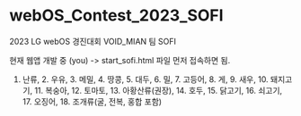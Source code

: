 # webOS_Contest_2023_SOFI
2023 LG webOS 경진대회 VOID_MIAN 팀 SOFI

현재 웹앱 개발 중 (you) -> start_sofi.html 파일 먼저 접속하면 됨.

1. 난류, 2. 우유, 3. 메밀, 4. 땅콩, 5. 대두, 6. 밀, 7. 고등어, 8. 게, 9. 새우, 10. 돼지고기, 11. 복숭아, 12. 토마토, 13. 아황산류(권장), 14. 호두, 15. 닭고기, 16. 쇠고기, 17. 오징어, 18. 조개류(굴, 전복, 홍합 포함)
